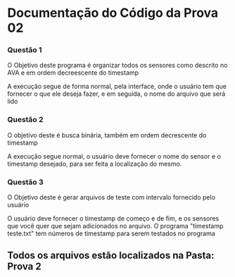 <h1> Documentação do Código da Prova 02 </h1>

<h3> Questão 1 </h3>

<p> O Objetivo deste programa é organizar todos os sensores como descrito no AVA e em ordem decreescente do timestamp </p>
<p> A execução segue de forma normal, pela interface, onde o usuário tem que fornecer o que ele deseja fazer, e em seguida, o nome do arquivo que será lido </p>

<h3> Questão 2 </h3>

<p> O objetivo deste é busca binária, também em ordem decrescente do timestamp </p>
<p> A execução segue normal, o usuário deve fornecer o nome do sensor e o timestamp desejado, para ser feita a localização do mesmo. </p>

<h3> Questão 3 </h3>

<p> O Objetivo deste é gerar arquivos de teste com intervalo fornecido pelo usuário </p>
<p> O usuário deve fornecer o timestamp de começo e de fim, e os sensores que você quer que sejam adicionados no arquivo. O programa "timestamp teste.txt" tem números de timestamp para serem testados no programa</p>

<h2> Todos os arquivos estão localizados na Pasta: Prova 2</h2>
